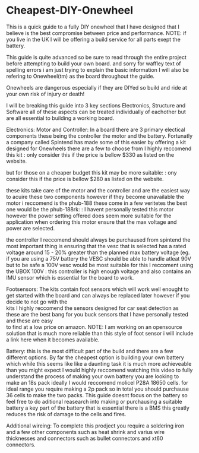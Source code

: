 # Cheapest-DIY-Onewheel
This is a quick guide to a fully DIY onewheel that I have designed that I believe is the best compromise between price and performance.
NOTE: if you live in the UK I will be offering a build service for all parts exept the battery.

This guide is quite advanced so be sure to read through the entire project before attempting to build your own board.
and sorry for waffley text of spelling errors i am just trying to explain the basic information
I will also be refering to Onewheel(tm) as the board throughout the guide.

Onewheels are dangerous especially if they are DIYed so build and ride at your own risk of injury or death!


I will be breaking this guide into 3 key sections Electronics, Structure and Software all of these aspects can be treated individually of eachother but are all essential to building a working board. 

Electronics:
Motor and Controller:
  In a board there are 3 primary electical components these being the controller the motor and the battery.
  Fortunatly a company called Spintend has made some of this easier by offering a kit designed for Onewheels there are a few to choose from I highly reccomend this kit 
  [](https://spintend.com/collections/diy-onewheel-parts-group/products/diy-onewheel-beast-power-pack7)   : only consider this if the price is bellow $330 as listed on 
  the website.

  but for those on a cheaper budget this kit may be more suitable: 
  [](https://spintend.com/collections/diy-onewheel-parts-group/products/diy-onewheel-balanced-board-pack2)   : ony consider this if the price is bellow $280 as listed on   the website.

  these kits take care of the motor and the controller and are the easiest way to acuire these two components however if they become unavailable the motor i reccomend is   the phub-188 these come in a few veritetes the best one would be the phub-188rk: [](https://www.peipeiscooter.com/10-inch-10x6-0-6-wide-tyre-strong-power-max-3000w-double-axles-scooter-hub-motor-wheel-phub-188rk.html)   : I havent personally tested this motor however the power setting offered does seem more suitable for the   
  application when ordering this motor ensure that the max voltage and power are selected.
  
  the controller I reccomend should always be purchaused from spintend the most important thing is ensuring that the vesc that is selected has a rated voltage around 15    - 20% greater than the planned max battery voltage (eg. if you are using a 75V battery the VESC should be able to handle atleat 90V but to be safe a 100V vesc would be   most suitable for this I reccoment using the UBOX 100V [](https://spintend.com/collections/esc-based-on-vesc/products/single-ubox-100v-100a-motor-controller-based-on-vesc) : this controller is high enough voltage and also contains an IMU sensor which is essential for the board to work.

  Footsensors:
   The kits contain foot sensors which will work well enought to get started with the board and can always be replaced later however if you decide to not go with the     
   kits I highly reccomend the sensors designed for car seat detection as these are the best bang for you buck sensors that I have personally tested and these are easy   
   to find at a low price on amazon. NOTE: I am working on an opensource solution that is much more reliable than this style of foot sensor i will include a link here 
   when it becomes available. 

Battery:
  this is the most difficult part of the build and there are a few different options. By far the cheapest option is building your own battery which while this seems like   like a daunting task it is much more achieveable than you might expect I would highly reccomend watching this video to fully understand the process of making your own 
  battery [](https://www.youtube.com/watch?v=tKg-jIrr_JE) you are looking to make an 18s pack ideally I would reccomend molicel P28A 18650 cells. for ideal range you 
  require making a 2p pack so in total you should purchause 36 cells to make the two packs. This guide doesnt focus on the battery so feel free to do aditional reasearch 
  into making or purchausing a suitable battery a key part of the battery that is essential there is a BMS this greatly reduces the risk of damage to the cells and fires.

Additional wireing:
  To complete this prodject you require a soldering iron and a few other components such as heat shrink and varius wire thicknesses and connectors such as bullet connectors and xt60 connectors.

